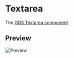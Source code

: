 Textarea
========

The [GDS Textarea component].


Preview
-------

![Preview][Preview]


[GDS Textarea component]: https://design-system.service.gov.uk/components/textarea/
[Preview]: ../../__image_snapshots__/storyshots-itest-ts-image-storyshots-components-textarea-standard-1-snap.png
